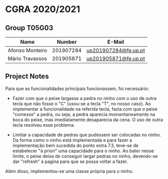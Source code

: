 # CGRA 2020/2021

## Group T05G03
| Name             | Number    | E-Mail             |
| ---------------- | --------- | ------------------ |
| Afonso Monteiro | 201907284 | up201907284@fe.up.pt |
| Mário Travassos | 201905871 | up201905871@fe.up.pt |

## Project Notes
Para que as funcionalidades principais funcionassem, foi necessário:

- Fazer com que o peixe largasse a pedra no ninho com o uso de outra tecla que não fosse o "C" (usou-se a tecla "T", no nosso caso). Ao implementar a funcionalidade na referida tecla, fazia com que o peixe "comesse" a pedra, ou seja, a pedra aparecia momentaneamente na boca do peixe, mas imediatamente desaparecia da cena. O uso de outra tecla resolveu esse problema.

- Limitar a capacidade de pedras que pudessem ser colocadas no ninho. Da forma como o ninho está implementada e para fazer a implementação bem sucedida do ponto extra 7.3, teve-se de estabelecer "à priori" uma capacidade para o ninho. Ao bater nesse limite, o peixe deixa de conseguir largar pedras no ninho, devendo-se dar "refresh" à pagina para que se possa voltar a fazer.

Além disso, implementou-se uma classe própria para o ninho. 